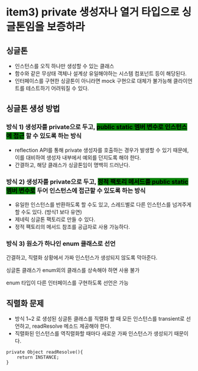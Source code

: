 # item3) private 생성자나 열거 타입으로 싱글톤임을 보증하라

## **싱글톤**

* 인스턴스를 오직 하나만 생성할 수 있는 클래스
* 함수와 같은 무상태 객체나 설계상 유일해야하는 시스템 컴포넌트 등이 해당된다.
* 인터페이스를 구현한 싱글톤이 아니라면 mock 구현으로 대체가 불가능해 클라이언트를 테스트하기 어려워질 수 있다.

## **싱글톤 생성 방법**

### 방식 1) 생성자를 private으로 두고, <mark style="background-color:green;">public static 멤버 변수로 인스턴스에 접근</mark> 할 수 있도록 하는 방식

* reflection API를 통해 private 생성자를 호출하는 경우가 발생할 수 있기 때문에, 이를 대비하여 생성자 내부에서 예외를 던지도록 해야 한다.
* 간결하고, 해당 클래스가 싱글톤임이 명백히 드러난다.

### 방식 2) 생성자를 private으로 두고, <mark style="background-color:green;">정적 팩토리 메서드를 public static 멤버 변수로</mark> 두어 인스턴스에 접근할 수 있도록 하는 방식

* 유일한 인스턴스를 반환하도록 할 수도 있고, 스레드별로 다른 인스턴스를 넘겨주게 할 수도 있다. (방식1 보다 유연)
* 제네릭 싱글톤 팩토리로 만들 수 있다.
* 정적 팩토리의 메서드 참조를 공급자로 사용 가능하다.

### 방식 3) 원소가 하나인 enum 클래스로 선언

간결하고, 직렬화 상황에서 가짜 인스턴스가 생성되지 않도록 막아준다.

싱글톤 클래스가 enum외의 클래스를 상속해야 하면 사용 불가

enum 타입이 다른 인터페이스를 구현하도록 선언은 가능

## **직렬화 문제**

* 방식 1\~2 로 생성된 싱글톤 클래스를 직렬화 할 때 모든 인스턴스를 transient로 선언하고, readResolve 메소드 제공해야 한다.
* 직렬화된 인스턴스를 역직렬화할 때마다 새로운 가짜 인스턴스가 생성되기 때문이다.

```tsx
private Object readResolve(){
	return INSTANCE;
}
```
